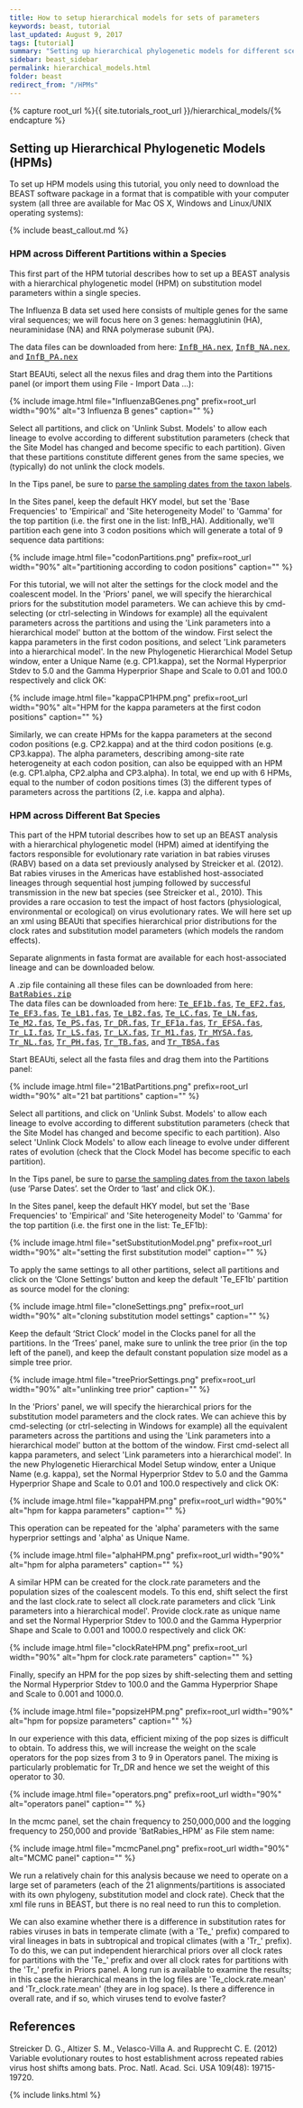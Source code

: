 ```yaml
---
title: How to setup hierarchical models for sets of parameters
keywords: beast, tutorial
last_updated: August 9, 2017
tags: [tutorial]
summary: "Setting up hierarchical phylogenetic models for different scenarios."
sidebar: beast_sidebar
permalink: hierarchical_models.html
folder: beast
redirect_from: "/HPMs"
---
```


{% capture root_url %}{{ site.tutorials_root_url }}/hierarchical_models/{% endcapture %}

## Setting up Hierarchical Phylogenetic Models (HPMs)

To set up HPM models using this tutorial, you only need to download the BEAST software package in a format that is compatible with your computer system (all three are available for Mac OS X, Windows and Linux/UNIX operating systems):

{% include beast_callout.md %}

### HPM across Different Partitions within a Species

This first part of the HPM tutorial describes how to set up a BEAST analysis with a hierarchical phylogenetic model (HPM) on substitution model parameters within a single species.

The Influenza B data set used here consists of multiple genes for the same viral sequences; we will focus here on 3 genes: hemagglutinin (HA), neuraminidase (NA) and RNA polymerase subunit (PA).

<div class="alert alert-success" role="alert"><i class="fa fa-download fa-lg"></i> 
The data files can be downloaded from here:
<a href="{{ root_url }}files/InfB_HA.nex"><samp>InfB_HA.nex</samp></a>, 
<a href="{{ root_url }}files/InfB_NA.nex"><samp>InfB_NA.nex</samp></a>, and 
<a href="{{ root_url }}files/InfB_PA.nex"><samp>InfB_PA.nex</samp></a>
</div>

Start BEAUti, select all the nexus files and drag them into the Partitions panel (or import them using File - Import Data ...):

{% include image.html file="InfluenzaBGenes.png" prefix=root_url width="90%" alt="3 Influenza B genes" caption="" %}

Select all partitions, and click on 'Unlink Subst. Models' to allow each lineage to evolve according to different substitution parameters (check that the Site Model has changed and become specific to each partition). 
Given that these partitions constitute different genes from the same species, we (typically) do not unlink the clock models.

In the Tips panel, be sure to [parse the sampling dates from the taxon labels](tip_dates).

In the Sites panel, keep the default HKY model, but set the 'Base Frequencies' to 'Empirical' and 'Site heterogeneity Model' to 'Gamma' for the top partition (i.e. the first one in the list: InfB_HA).
Additionally, we'll partition each gene into 3 codon positions which will generate a total of 9 sequence data partitions:

{% include image.html file="codonPartitions.png" prefix=root_url width="90%" alt="partitioning according to codon positions" caption="" %}

For this tutorial, we will not alter the settings for the clock model and the coalescent model.
In the 'Priors' panel, we will specify the hierarchical priors for the substitution model parameters. 
We can achieve this by cmd-selecting (or ctrl-selecting in Windows for example) all the equivalent parameters across the partitions and using the 'Link parameters into a hierarchical model' button at the bottom of the window. 
First select the kappa parameters in the first codon positions, and select 'Link parameters into a hierarchical model'. 
In the new Phylogenetic Hierarchical Model Setup window, enter a Unique Name (e.g. CP1.kappa), set the Normal Hyperprior Stdev to 5.0 and the Gamma Hyperprior Shape and Scale to 0.01 and 100.0 respectively and click OK:

{% include image.html file="kappaCP1HPM.png" prefix=root_url width="90%" alt="HPM for the kappa parameters at the first codon positions" caption="" %}

Similarly, we can create HPMs for the kappa parameters at the second codon positions (e.g. CP2.kappa) and at the third codon positions (e.g. CP3.kappa).
The alpha parameters, describing among-site rate heterogeneity at each codon position, can also be equipped with an HPM (e.g. CP1.alpha, CP2.alpha and CP3.alpha).
In total, we end up with 6 HPMs, equal to the number of codon positions times (3) the different types of parameters across the partitions (2, i.e. kappa and alpha).


### HPM across Different Bat Species

This part of the HPM tutorial describes how to set up an BEAST analysis with a hierarchical phylogenetic model (HPM) aimed at identifying the factors responsible for evolutionary rate variation in bat rabies viruses (RABV) based on a data set previously analysed by Streicker et al. (2012). 
Bat rabies viruses in the Americas have established host-associated lineages through sequential host jumping followed by successful transmission in the new bat species (see Streicker et al., 2010). 
This provides a rare occasion to test the impact of host factors (physiological, environmental or ecological) on virus evolutionary rates. 
We will here set up an xml using BEAUti that specifies hierarchical prior distributions for the clock rates and substitution model parameters (which models the random effects).

Separate alignments in fasta format are available for each host-associated lineage and can be downloaded below. 
<div class="alert alert-success" role="alert"><i class="fa fa-download fa-lg"></i> 
A .zip file containing all these files can be downloaded from here:
<a href="{{ root_url }}files/BatRabies.zip"><samp>BatRabies.zip</samp></a>
</div>

<div class="alert alert-success" role="alert"><i class="fa fa-download fa-lg"></i> 
The data files can be downloaded from here:
<a href="{{ root_url }}files/Te_EF1b.fas"><samp>Te_EF1b.fas</samp></a>, 
<a href="{{ root_url }}files/Te_EF2.fas"><samp>Te_EF2.fas</samp></a>, 
<a href="{{ root_url }}files/Te_EF3.fas"><samp>Te_EF3.fas</samp></a>, 
<a href="{{ root_url }}files/Te_LB1.fas"><samp>Te_LB1.fas</samp></a>, 
<a href="{{ root_url }}files/Te_LB2.fas"><samp>Te_LB2.fas</samp></a>, 
<a href="{{ root_url }}files/Te_LC.fas"><samp>Te_LC.fas</samp></a>, 
<a href="{{ root_url }}files/Te_LN.fas"><samp>Te_LN.fas</samp></a>,
<a href="{{ root_url }}files/Te_M2.fas"><samp>Te_M2.fas</samp></a>,
<a href="{{ root_url }}files/Te_PS.fas"><samp>Te_PS.fas</samp></a>,
<a href="{{ root_url }}files/Tr_DR.fas"><samp>Tr_DR.fas</samp></a>,
<a href="{{ root_url }}files/Tr_EF1a.fas"><samp>Tr_EF1a.fas</samp></a>, 
<a href="{{ root_url }}files/Tr_EFSA.fas"><samp>Tr_EFSA.fas</samp></a>,
<a href="{{ root_url }}files/Tr_LI.fas"><samp>Tr_LI.fas</samp></a>,
<a href="{{ root_url }}files/Tr_LS.fas"><samp>Tr_LS.fas</samp></a>,
<a href="{{ root_url }}files/Tr_LX.fas"><samp>Tr_LX.fas</samp></a>,
<a href="{{ root_url }}files/Tr_M1.fas"><samp>Tr_M1.fas</samp></a>,
<a href="{{ root_url }}files/Tr_MYSA.fas"><samp>Tr_MYSA.fas</samp></a>,
<a href="{{ root_url }}files/Tr_NL.fas"><samp>Tr_NL.fas</samp></a>,
<a href="{{ root_url }}files/Tr_PH.fas"><samp>Tr_PH.fas</samp></a>,
<a href="{{ root_url }}files/Tr_TB.fas"><samp>Tr_TB.fas</samp></a>, and
<a href="{{ root_url }}files/Tr_TBSA.fas"><samp>Tr_TBSA.fas</samp></a>
</div>

Start BEAUti, select all the fasta files and drag them into the Partitions panel:

{% include image.html file="21BatPartitions.png" prefix=root_url width="90%" alt="21 bat partitions" caption="" %}

Select all partitions, and click on 'Unlink Subst. Models' to allow each lineage to evolve according to different substitution parameters (check that the Site Model has changed and become specific to each partition). 
Also select 'Unlink Clock Models' to allow each lineage to evolve under different rates of evolution (check that the Clock Model has become specific to each partition).

In the Tips panel, be sure to [parse the sampling dates from the taxon labels](tip_dates) (use ‘Parse Dates’. set the Order to ‘last’ and click OK.).

In the Sites panel, keep the default HKY model, but set the 'Base Frequencies' to 'Empirical' and 'Site heterogeneity Model' to 'Gamma' for the top partition (i.e. the first one in the list: Te_EF1b):

{% include image.html file="setSubstitutionModel.png" prefix=root_url width="90%" alt="setting the first substitution model" caption="" %}

To apply the same settings to all other partitions, select all partitions and click on the ‘Clone Settings’ button and keep the default 'Te_EF1b' partition as source model for the cloning:

{% include image.html file="cloneSettings.png" prefix=root_url width="90%" alt="cloning substitution model settings" caption="" %}

Keep the default ‘Strict Clock’ model in the Clocks panel for all the partitions.
In the ‘Trees’ panel, make sure to unlink the tree prior (in the top left of the panel), and keep the default constant population size model as a simple tree prior.

{% include image.html file="treePriorSettings.png" prefix=root_url width="90%" alt="unlinking tree prior" caption="" %}

In the 'Priors' panel, we will specify the hierarchical priors for the substitution model parameters and the clock rates. 
We can achieve this by cmd-selecting (or ctrl-selecting in Windows for example) all the equivalent parameters across the partitions and using the 'Link parameters into a hierarchical model' button at the bottom of the window. 
First cmd-select all kappa parameters, and select 'Link parameters into a hierarchical model'. 
In the new Phylogenetic Hierarchical Model Setup window, enter a Unique Name (e.g. kappa), set the Normal Hyperprior Stdev to 5.0 and the Gamma Hyperprior Shape and Scale to 0.01 and 100.0 respectively and click OK:

{% include image.html file="kappaHPM.png" prefix=root_url width="90%" alt="hpm for kappa parameters" caption="" %}

This operation can be repeated for the 'alpha' parameters with the same hyperprior settings and 'alpha' as Unique Name.

{% include image.html file="alphaHPM.png" prefix=root_url width="90%" alt="hpm for alpha parameters" caption="" %}

A similar HPM can be created for the clock.rate parameters and the population sizes of the coalescent models.
To this end, shift select the first and the last clock.rate to select all clock.rate parameters and click 'Link parameters into a hierarchical model'. 
Provide clock.rate as unique name and set the Normal Hyperprior Stdev to 100.0 and the Gamma Hyperprior Shape and Scale to 0.001 and 1000.0 respectively and click OK:

{% include image.html file="clockRateHPM.png" prefix=root_url width="90%" alt="hpm for clock.rate parameters" caption="" %}

Finally, specify an HPM for the pop sizes by shift-selecting them and setting the Normal Hyperprior Stdev to 100.0 and the Gamma Hyperprior Shape and Scale to 0.001 and 1000.0.

{% include image.html file="popsizeHPM.png" prefix=root_url width="90%" alt="hpm for popsize parameters" caption="" %}

In our experience with this data, efficient mixing of the pop sizes is difficult to obtain. 
To address this, we will increase the weight on the scale operators for the pop sizes from 3 to 9 in Operators panel. 
The mixing is particularly problematic for Tr_DR and hence we set the weight of this operator to 30.

{% include image.html file="operators.png" prefix=root_url width="90%" alt="operators panel" caption="" %}

In the mcmc panel, set the chain frequency to 250,000,000 and the logging frequency to 250,000 and provide 'BatRabies_HPM' as File stem name:

{% include image.html file="mcmcPanel.png" prefix=root_url width="90%" alt="MCMC panel" caption="" %}

We run a relatively chain for this analysis because we need to operate on a large set of parameters (each of the 21 alignments/partitions is associated with its own phylogeny, substitution model and clock rate). 
Check that the xml file runs in BEAST, but there is no real need to run this to completion.

We can also examine whether there is a difference in substitution rates for rabies viruses in bats in temperate climate (with a 'Te_' prefix) compared to viral lineages in bats in subtropical and tropical climates (with a 'Tr_' prefix). 
To do this, we can put independent hierarchical priors over all clock rates for partitions with the 'Te_' prefix and over all clock rates for partitions with the 'Tr_' prefix in Priors panel. 
A long run is available to examine the results; in this case the hierarchical means in the log files are 'Te_clock.rate.mean' and 'Tr_clock.rate.mean' (they are in log space). 
Is there a difference in overall rate, and if so, which viruses tend to evolve faster?


## References

Streicker D. G., Altizer S. M., Velasco-Villa A. and Rupprecht C. E. (2012) Variable evolutionary routes to host establishment across repeated rabies virus host shifts among bats. Proc. Natl. Acad. Sci. USA 109(48): 19715-19720.

{% include links.html %}
